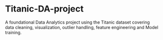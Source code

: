 # Titanic-DA-project
A foundational  Data Analytics project using the Titanic dataset covering data cleaning, visualization, outlier handling, feature engineering and Model training.

